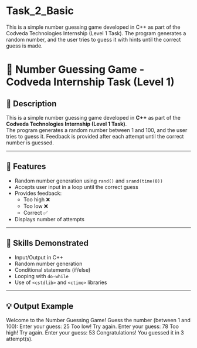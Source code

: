 # Task_2_Basic
This is a simple number guessing game developed in C++ as part of the Codveda Technologies Internship (Level 1 Task). The program generates a random number, and the user tries to guess it with hints until the correct guess is made.
# 🎯 Number Guessing Game - Codveda Internship Task (Level 1)

## 🔹 Description

This is a simple number guessing game developed in **C++** as part of the **Codveda Technologies Internship (Level 1 Task)**.  
The program generates a random number between 1 and 100, and the user tries to guess it. Feedback is provided after each attempt until the correct number is guessed.

---

## 🔸 Features

- Random number generation using `rand()` and `srand(time(0))`
- Accepts user input in a loop until the correct guess
- Provides feedback:
  - Too high ❌
  - Too low ❌
  - Correct ✅
- Displays number of attempts

---

## 🧠 Skills Demonstrated

- Input/Output in C++
- Random number generation
- Conditional statements (if/else)
- Looping with `do-while`
- Use of `<cstdlib>` and `<ctime>` libraries

---

## 💡 Output Example

Welcome to the Number Guessing Game!
Guess the number (between 1 and 100):
Enter your guess: 25
Too low! Try again.
Enter your guess: 78
Too high! Try again.
Enter your guess: 53
Congratulations! You guessed it in 3 attempt(s).

